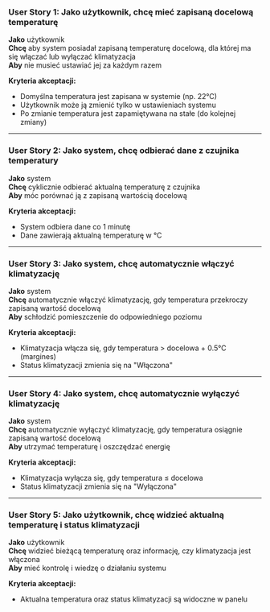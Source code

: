 ### User Story 1: Jako użytkownik, chcę mieć zapisaną docelową temperaturę

**Jako** użytkownik  
**Chcę** aby system posiadał zapisaną temperaturę docelową, dla której ma się włączać lub wyłączać klimatyzacja  
**Aby** nie musieć ustawiać jej za każdym razem

**Kryteria akceptacji:**

- Domyślna temperatura jest zapisana w systemie (np. 22°C)
- Użytkownik może ją zmienić tylko w ustawieniach systemu
- Po zmianie temperatura jest zapamiętywana na stałe (do kolejnej zmiany)

---

### User Story 2: Jako system, chcę odbierać dane z czujnika temperatury

**Jako** system  
**Chcę** cyklicznie odbierać aktualną temperaturę z czujnika  
**Aby** móc porównać ją z zapisaną wartością docelową

**Kryteria akceptacji:**

- System odbiera dane co 1 minutę
- Dane zawierają aktualną temperaturę w °C

---

### User Story 3: Jako system, chcę automatycznie włączyć klimatyzację

**Jako** system  
**Chcę** automatycznie włączyć klimatyzację, gdy temperatura przekroczy zapisaną wartość docelową  
**Aby** schłodzić pomieszczenie do odpowiedniego poziomu

**Kryteria akceptacji:**

- Klimatyzacja włącza się, gdy temperatura > docelowa + 0.5°C (margines)
- Status klimatyzacji zmienia się na "Włączona"

---

### User Story 4: Jako system, chcę automatycznie wyłączyć klimatyzację

**Jako** system  
**Chcę** automatycznie wyłączyć klimatyzację, gdy temperatura osiągnie zapisaną wartość docelową  
**Aby** utrzymać temperaturę i oszczędzać energię

**Kryteria akceptacji:**

- Klimatyzacja wyłącza się, gdy temperatura ≤ docelowa
- Status klimatyzacji zmienia się na "Wyłączona"

---

### User Story 5: Jako użytkownik, chcę widzieć aktualną temperaturę i status klimatyzacji

**Jako** użytkownik  
**Chcę** widzieć bieżącą temperaturę oraz informację, czy klimatyzacja jest włączona  
**Aby** mieć kontrolę i wiedzę o działaniu systemu

**Kryteria akceptacji:**

- Aktualna temperatura oraz status klimatyzacji są widoczne w panelu
